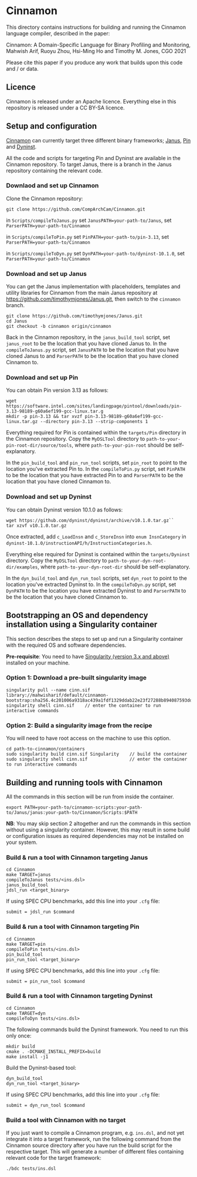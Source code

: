 # Cinnamon

This directory contains instructions for building and running the Cinnamon language compiler, described in the paper:

Cinnamon: A Domain-Specific Language for Binary Profiling and Monitoring,
Mahwish Arif, Ruoyu Zhou, Hsi-Ming Ho and Timothy M. Jones,
CGO 2021

Please cite this paper if you produce any work that builds upon this code and / or data.


## Licence

Cinnamon is released under an Apache licence.  Everything else in this repository is released under a CC BY-SA licence.


## Setup and configuration

[Cinnamon](https://github.com/CompArchCam/Cinnamon) can currently target three different binary frameworks; [Janus](https://github.com/timothymjones/Janus), [Pin](https://software.intel.com/content/www/us/en/develop/articles/pin-a-dynamic-binary-instrumentation-tool.html) and [Dyninst](https://dyninst.org/dyninst).

All the code and scripts for targeting Pin and Dyninst are available in the Cinnamon repository.  To target Janus, there is a branch in the Janus repository containing the relevant code.


### Downlaod and set up Cinnamon

Clone the Cinnamon repository:

`git clone https://github.com/CompArchCam/Cinnamon.git`

in `Scripts/compileToJanus.py` set `JanusPATH=your-path-to/Janus`, set `ParserPATH=your-path-to/Cinnamon`

in `Scripts/compileToPin.py` set `PinPATH=your-path-to/pin-3.13`, set `ParserPATH=your-path-to/Cinnamon`

in `Scripts/compileToDyn.py` set `DynPATH=your-path-to/dyninst-10.1.0`, set `ParserPATH=your-path-to/Cinnamon`

### Download and set up Janus

You can get the Janus implementation with placeholders, templates and utility libraries for Cinnamon from the main Janus repository at https://github.com/timothymjones/Janus.git, then switch to the `cinnamon` branch.

```shell-session
git clone https://github.com/timothymjones/Janus.git
cd Janus
git checkout -b cinnamon origin/cinnamon
```

Back in the Cinnamon repository, in the `janus_build_tool` script, set `janus_root` to be the location that you have cloned Janus to.  In the `compileToJanus.py` script, set `JanusPATH` to be the location that you have cloned Janus to and `ParserPATH` to be the location that you have cloned Cinnamon to.

### Download and set up Pin

You can obtain Pin version 3.13 as follows:

```shell-session
wget https://software.intel.com/sites/landingpage/pintool/downloads/pin-3.13-98189-g60a6ef199-gcc-linux.tar.g
mkdir -p pin-3.13 && tar xvzf pin-3.13-98189-g60a6ef199-gcc-linux.tar.gz --directory pin-3.13 --strip-components 1
```

Everything required for Pin is contained within the `targets/Pin` directory in the Cinnamon repository.  Copy the `MyDSLTool` directory to `path-to-your-pin-root-dir/source/tools`, where `path-to-your-pin-root` should be self-explanatory.

In the `pin_build_tool` and `pin_run_tool` scripts, set `pin_root` to point to the location you've extracted Pin to.  In the `compileToPin.py` script, set `PinPATH` to be the location that you have extracted Pin to and `ParserPATH` to be the location that you have cloned Cinnamon to.

### Download and set up Dyninst

You can obtain Dyninst version 10.1.0 as follows:

```shell-session
wget https://github.com/dyninst/dyninst/archive/v10.1.0.tar.gz``
tar xzvf v10.1.0.tar.gz
```

Once extracted, add `c_LoadInsn` and `c_StoreInsn` into `enum InsnCategory` in `dyninst-10.1.0/instructionAPI/h/InstructionCategories.h`.

Everything else required for Dyninst is contained within the `targets/Dyninst` directory.  Copy the `MyDSLTool` directory to `path-to-your-dyn-root-dir/examples`, where `path-to-your-dyn-root-dir` should be self-explanatory.

In the `dyn_build_tool` and `dyn_run_tool` scripts, set `dyn_root` to point to the location you've extracted Dyninst to.  In the `compileToDyn.py` script, set `DynPATH` to be the location you have extracted Dyninst to and `ParserPATH` to be the location that you have cloned Cinnamon to.


## Bootstrapping an OS and dependency installation using a Singularity container

This section describes the steps to set up and run a Singularity container with the required OS and software dependencies.

**Pre-requisite**: You need to have [Singularity (version 3.x and above)](https://sylabs.io/guides/3.0/user-guide/quick_start.html) installed on your machine.

### Option 1: Download a pre-built singularity image

```shell-session
singularity pull --name cinn.sif library://mahwisharif/default/cinnamon-bootstrap:sha256.4c201006a9318ac439a1fdf1329ddab22e23f27288b894087593dd2b232b4bda
singularity shell cinn.sif    // enter the container to run interactive commands
```

### Option 2: Build a singularity image from the recipe

You will need to have root access on the machine to use this option.

```shell-session
cd path-to-cinnamon/containers
sudo singularity build cinn.sif Singularity    // build the container
sudo singularity shell cinn.sif                // enter the container to run interactive commands
```


## Building and running tools with Cinnamon

All the commands in this section will be run from inside the container.

```shell-session
export PATH=your-path-to/cinnamon-scripts:your-path-to/Janus/janus:your-path-to/Cinnamon/Scripts:$PATH
```

**NB**: You may skip section 2 altogether and run the commands in this section without using a singularity container. However, this may result in some build or configuration issues as required dependencies may not be installed on your system.

### Build & run a tool with Cinnamon targeting Janus

```shell-session
cd Cinnamon
make TARGET=janus
compileToJanus tests/<ins.dsl>
janus_build_tool
jdsl_run <target_binary>
```

If using SPEC CPU benchmarks, add this line into your `.cfg` file:

```shell-session
submit = jdsl_run $command
```

### Build & run a tool with Cinnamon targeting Pin

```shell-session
cd Cinnamon
make TARGET=pin
compileToPin tests/<ins.dsl>
pin_build_tool
pin_run_tool <target_binary>
```

If using SPEC CPU benchmarks, add this line into your `.cfg` file:

```shell-session
submit = pin_run_tool $command
```

### Build & run a tool with Cinnamon targeting Dyninst

```shell-session
cd Cinnamon
make TARGET=dyn
compileToDyn tests/<ins.dsl>
```

The following commands build the Dyninst framework. You need to run this only once:

```shell-session
mkdir build
cmake . -DCMAKE_INSTALL_PREFIX=build
make install -j1
```

Build the Dyninst-based tool:

```shell-session
dyn_build_tool
dyn_run_tool <target_binary>
```

If using SPEC CPU benchmarks, add this line into your `.cfg` file:

```shell-session
submit = dyn_run_tool $command
```

### Build a tool with Cinnamon with no target

If you just want to compile a Cinnamon program, e.g. `ins.dsl`, and not yet integrate it into a target framework, run the following command from the Cinnamon source directory after you have run the build script for the respective target. This will generate a number of different files containing relevant code for the target framework:

```shell-session
./bdc tests/ins.dsl
```
